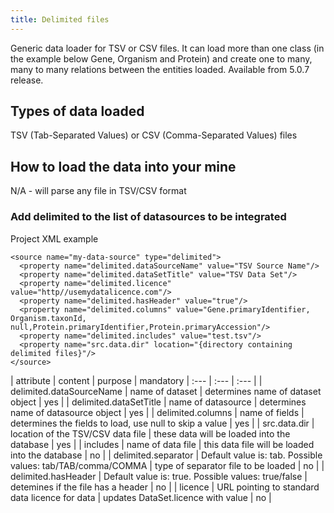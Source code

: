 ```yaml
---
title: Delimited files
---
```


Generic data loader for TSV or CSV files.
It can load more than one class (in the example below Gene, Organism and Protein) and create one to many, many to many relations between the entities loaded.
Available from 5.0.7 release.

## Types of data loaded

TSV (Tab-Separated Values) or CSV (Comma-Separated Values) files

## How to load the data into your mine

N/A - will parse any file in TSV/CSV format

### Add delimited to the list of datasources to be integrated

Project XML example

```markup
<source name="my-data-source" type="delimited">
  <property name="delimited.dataSourceName" value="TSV Source Name"/>
  <property name="delimited.dataSetTitle" value="TSV Data Set"/>
  <property name="delimited.licence" value="http//usemydatalicence.com"/>
  <property name="delimited.hasHeader" value="true"/>
  <property name="delimited.columns" value="Gene.primaryIdentifier, Organism.taxonId, null,Protein.primaryIdentifier,Protein.primaryAccession"/>
  <property name="delimited.includes" value="test.tsv"/>
  <property name="src.data.dir" location="{directory containing delimited files}"/>
</source>
```

| attribute | content | purpose | mandatory
| :--- | :--- | :--- |
| delimited.dataSourceName | name of dataset | determines name of dataset object | yes |
| delimited.dataSetTitle | name of datasource | determines name of datasource object | yes |
| delimited.columns | name of fields | determines the fields to load, use null to skip a value | yes |
| src.data.dir | location of the TSV/CSV data file | these data will be loaded into the database | yes |
| includes | name of data file | this data file will be loaded into the database | no |
| delimited.separator | Default value is: tab. Possible values: tab/TAB/comma/COMMA | type of separator file to be loaded | no |
| delimited.hasHeader | Default value is: true. Possible values: true/false | detemines if the file has a header | no |
| licence | URL pointing to standard data licence for data | updates DataSet.licence with value | no |

